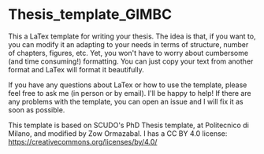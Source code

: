 # Thesis_template_GIMBC
This a LaTex template for writing your thesis. The idea is that, if you want to, you can modify it an adapting to your needs in terms of structure, number of chapters, figures, etc.
Yet, you won't have to worry about cumbersome (and time consuming!) formatting. You can just copy your text from another format and LaTex will format it beautifully. 

If you have any questions about LaTex or how to use the template, please feel free to ask me (in person or by email). I'll be happy to help!
If there are any problems with the template, you can open an issue and I will fix it as soon as possible.



This template is based on SCUDO's PhD Thesis template, at Politecnico di Milano, and modified by Zow Ormazabal. I has a CC BY 4.0 license: https://creativecommons.org/licenses/by/4.0/


